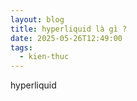 ```yaml
---
layout: blog
title: hyperliquid là gì ?
date: 2025-05-26T12:49:00
tags:
  - kien-thuc
---
```

hyperliquid

